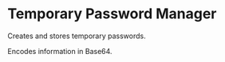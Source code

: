 # Temporary Password Manager
Creates and stores temporary passwords.

Encodes information in Base64.
